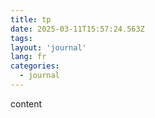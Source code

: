 ```yaml
---
title: tp
date: 2025-03-11T15:57:24.563Z
tags:
layout: 'journal'
lang: fr
categories: 
  - journal
---
```

content 